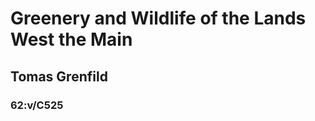 <!--
    This book details a host of vegetation and animals found on these travels, some old some new. Images are provided
-->
# Greenery and Wildlife of the Lands West the Main
## Tomas Grenfild
### 62:v/C525